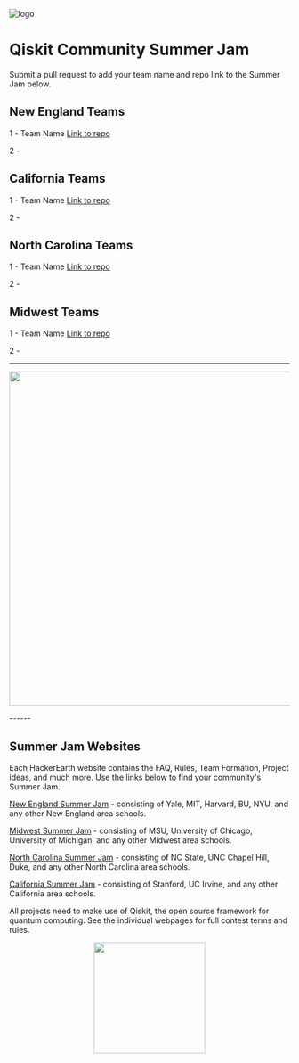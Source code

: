 ![logo](https://github.com/qiskit-community/qiskit-summer-jam-20/blob/master/CommunitySummerJam_Maps_Logos_Icons-39.png)

# Qiskit Community Summer Jam
Submit a pull request to add your team name and repo link to the Summer Jam below.

## New England Teams

1 - Team Name [Link to repo](https://www.qiskit.org)

2 - 

## California Teams

1 - Team Name [Link to repo](https://www.qiskit.org)

2 - 

## North Carolina Teams

1 - Team Name [Link to repo](https://www.qiskit.org)

2 - 

## Midwest Teams

1 - Team Name [Link to repo](https://www.qiskit.org)

2 - 

------
<p align="center">
  <img width="600" src="https://github.com/qiskit-community/qiskit-summer-jam-20/blob/master/CommunityJam_Map-01compress.png">
</p>
------

## Summer Jam Websites

Each HackerEarth website contains the FAQ, Rules, Team Formation, Project ideas, and much more. Use the links below to find your community's Summer Jam.

[New England Summer Jam](https://qiskit-community-summer-jam-new-england.hackerearth.com/) - consisting of Yale, MIT, Harvard, BU, NYU, and any other New England area schools. 

[Midwest Summer Jam](https://www.hackerearth.com/challenges/hackathon/qiskit-community-summer-jam-mid-west/) - consisting of MSU, University of Chicago, University of Michigan, and any other Midwest area schools. 

[North Carolina Summer Jam](https://www.hackerearth.com/challenges/hackathon/qiskit-community-summer-jam-north-carolina/) - consisting of NC State, UNC Chapel Hill, Duke, and any other North Carolina area schools. 

[California Summer Jam](https://www.hackerearth.com/challenges/hackathon/qiskit-community-summer-jam-california/) - consisting of Stanford, UC Irvine, and any other California area schools. 


All projects need to make use of Qiskit, the open source framework for quantum computing. See the individual webpages for full contest terms and rules.

<p align="center">
  <img width="200" height="200" src="https://github.com/qiskit-community/qiskit-summer-jam-20/blob/master/CommunitySummerJam_Maps_Logos_Icons-22.png">
</p>
